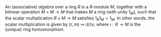 An (associative) *algebra* over a ring $R$ is a $R$-module $M$, together with a bilinear operation $M \times M \to M$ that makes $M$ a ring (with unity $1_M$), such that the scalar multiplication $R \times M \to M$ satisfies $1_R 1_M = 1_M$. In other words, the scalar multiplication is given by $(r, m) \mapsto \iota(r) x$, where $\iota: R \to M$ is the (unique) ring homomorphism.
